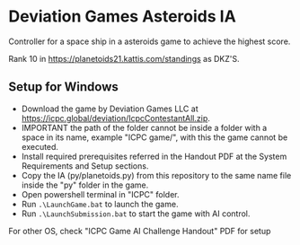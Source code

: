 ﻿# Deviation Games Asteroids IA 
 
Controller for a space ship in a asteroids game to achieve the highest score.

Rank 10 in https://planetoids21.kattis.com/standings as DKZ'S.

## Setup for Windows
- Download the game by Deviation Games LLC at https://icpc.global/deviation/IcpcContestantAll.zip.
- IMPORTANT the path of the folder cannot be inside a folder with a space in its name, example "ICPC game/", with this the game cannot be executed.
- Install required prerequisites referred in the Handout PDF at the System Requirements and Setup sections.
- Copy the IA (py/planetoids.py) from this repository to the same name file inside the "py" folder in the game.
- Open powershell terminal in "ICPC" folder.
- Run `.\LaunchGame.bat` to launch the game.
- Run `.\LaunchSubmission.bat` to start the game with AI control.

For other OS, check "ICPC Game AI Challenge Handout" PDF for setup
